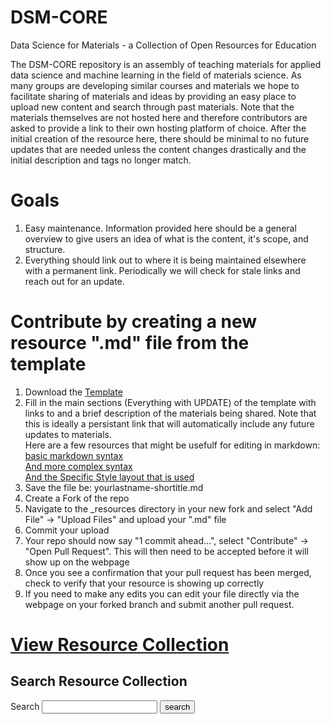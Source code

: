# DSM-CORE
Data Science for Materials - a Collection of Open Resources for Education

The DSM-CORE repository is an assembly of teaching materials for applied data science and machine learning in the field of materials science. As many groups are developing similar courses and materials we hope to facilitate sharing of materials and ideas by providing an easy place to upload new content and search through past materials. Note that the materials themselves are not hosted here and therefore contributors are asked to provide a link to their own hosting platform of choice. After the initial creation of the resource here, there should be minimal to no future updates that are needed unless the content changes drastically and the initial description and tags no longer match.

# Goals
1. Easy maintenance. Information provided here should be a general overview to give users an idea of what is the content, it's scope, and structure.
3. Everything should link out to where it is being maintained elsewhere with a permanent link. Periodically we will check for stale links and reach out for an update.

# Contribute by creating a new resource ".md" file from the template
1. Download the [Template](https://github.com/bafflerbach/DSM-CORE/blob/main/template-resource.md)
3. Fill in the main sections (Everything with UPDATE) of the template with links to and a brief description of the materials being shared. Note that this is ideally a persistant link that will automatically include any future updates to materials.  
Here are a few resources that might be usefulf for editing in markdown:  
[basic markdown syntax](https://markdownguide.offshoot.io/basic-syntax/)  
[And more complex syntax](https://www.markdownguide.org/extended-syntax/)  
[And the Specific Style layout that is used](https://pages-themes.github.io/leap-day/)
4. Save the file be: yourlastname-shortitle.md
5. Create a Fork of the repo
6. Navigate to the _resources directory in your new fork and select "Add File" -> "Upload Files" and upload your ".md" file
7. Commit your upload
8. Your repo should now say "1 commit ahead...", select "Contribute" -> "Open Pull Request". This will then need to be accepted before it will show up on the webpage
9. Once you see a confirmation that your pull request has been merged, check to verify that your resource is showing up correctly
10. If you need to make any edits you can edit your file directly via the webpage on your forked branch and submit another pull request.

# [View Resource Collection](https://bafflerbach.github.io/DSM-CORE/resource-collection)

## Search Resource Collection
<form action="{{ site.baseurl }}/search.html" method="get">
  <label for="search-box">Search</label>
  <input type="text" id="search-box" name="query">
  <input type="submit" value="search">
</form>
